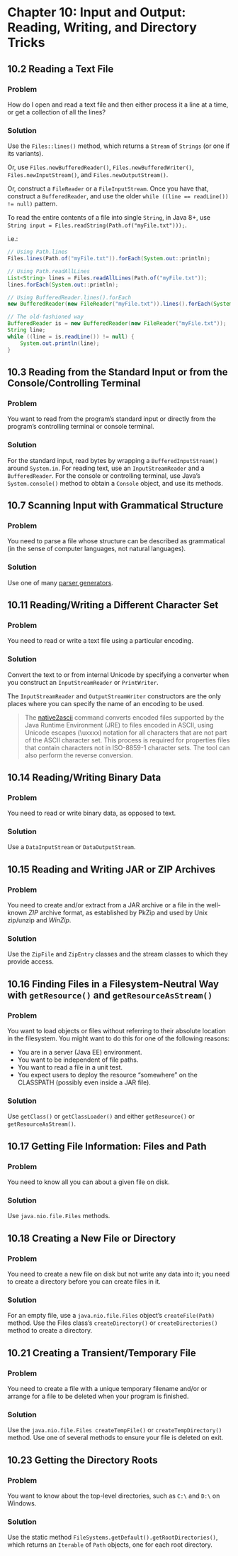 # Chapter 10: Input and Output: Reading, Writing, and Directory Tricks

## 10.2 Reading a Text File

### Problem

How do I open and read a text file and then either process it a line at a time, or get a collection of all the lines?

### Solution

Use the `Files::lines()` method, which returns a `Stream` of `Strings` (or one if its variants).

Or, use `Files.newBufferedReader()`, `Files.newBufferedWriter()`, `Files.newInputStream()`, and `Files.newOutputStream()`.

Or, construct a `FileReader` or a `FileInputStream`. Once you have that, construct a `BufferedReader`, and use the older `while ((line == readLine()) != null)` pattern.

To read the entire contents of a file into single `String`, in Java 8+, use `String input = Files.readString(Path.of("myFile.txt")));`.

i.e.:

```java
// Using Path.lines
Files.lines(Path.of("myFile.txt")).forEach(System.out::println);

// Using Path.readAllLines
List<String> lines = Files.readAllLines(Path.of("myFile.txt"));
lines.forEach(System.out::println);

// Using BufferedReader.lines().forEach
new BufferedReader(new FileReader("myFile.txt")).lines().forEach(System.out::println);

// The old-fashioned way
BufferedReader is = new BufferedReader(new FileReader("myFile.txt"));
String line;
while ((line = is.readLine()) != null) {
    System.out.println(line);
}
```

## 10.3 Reading from the Standard Input or from the Console/Controlling Terminal

### Problem

You want to read from the program’s standard input or directly from the program’s controlling terminal or console terminal.

### Solution

For the standard input, read bytes by wrapping a `BufferedInputStream()` around `System.in`. For reading text, use an `InputStreamReader` and a `BufferedReader`. For the console or controlling terminal, use Java’s `System.console()` method to obtain a `Console` object, and use its methods.

## 10.7 Scanning Input with Grammatical Structure

### Problem

You need to parse a file whose structure can be described as grammatical (in the sense of computer languages, not natural languages).

### Solution

Use one of many [parser generators](https://java-source.net/open-source/parser-generators).

## 10.11 Reading/Writing a Different Character Set

### Problem

You need to read or write a text file using a particular encoding.

### Solution

Convert the text to or from internal Unicode by specifying a converter when you construct an `InputStreamReader` or `PrintWriter`.

The `InputStreamReader` and `OutputStreamWriter` constructors are the only places where you can specify the name of an encoding to be used.

> The [native2ascii](https://docs.oracle.com/javase/8/docs/technotes/tools/windows/native2ascii.html) command converts encoded files supported by the Java Runtime Environment (JRE) to files encoded in ASCII, using Unicode escapes (\uxxxx) notation for all characters that are not part of the ASCII character set. This process is required for properties files that contain characters not in ISO-8859-1 character sets. The tool can also perform the reverse conversion.

## 10.14 Reading/Writing Binary Data

### Problem

You need to read or write binary data, as opposed to text.

### Solution

Use a `DataInputStream` or `DataOutputStream`.

## 10.15 Reading and Writing JAR or ZIP Archives

### Problem

You need to create and/or extract from a JAR archive or a file in the well-known *ZIP* archive format, as established by PkZip and used by Unix zip/unzip and *WinZip*.

### Solution

Use the `ZipFile` and `ZipEntry` classes and the stream classes to which they provide access.

## 10.16 Finding Files in a Filesystem-Neutral Way with `getResource()` and `getResourceAsStream()`

### Problem

You want to load objects or files without referring to their absolute location in the filesystem. You might want to do this for one of the following reasons:

* You are in a server (Java EE) environment.
* You want to be independent of file paths.
* You want to read a file in a unit test.
* You expect users to deploy the resource “somewhere” on the CLASSPATH (possibly even inside a JAR file).

### Solution

Use `getClass()` or `getClassLoader()` and either `getResource()` or `getResourceAsStream()`.

## 10.17 Getting File Information: Files and Path

### Problem

You need to know all you can about a given file on disk.

### Solution

Use `java.nio.file.Files` methods.

## 10.18 Creating a New File or Directory

### Problem

You need to create a new file on disk but not write any data into it; you need to create a directory before you can create files in it.

### Solution

For an empty file, use a `java.nio.file.Files` object’s `createFile(Path)` method. Use the Files class’s `createDirectory()` or `createDirectories()` method to create a directory.

## 10.21 Creating a Transient/Temporary File

### Problem

You need to create a file with a unique temporary filename and/or or arrange for a file to be deleted when your program is finished.

### Solution

Use the `java.nio.file.Files createTempFile()` or `createTempDirectory()` method. Use one of several methods to ensure your file is deleted on exit.

## 10.23 Getting the Directory Roots

### Problem

You want to know about the top-level directories, such as `C:\` and `D:\` on Windows.

### Solution

Use the static method `FileSystems.getDefault().getRootDirectories()`, which returns an `Iterable` of `Path` objects, one for each root directory.
